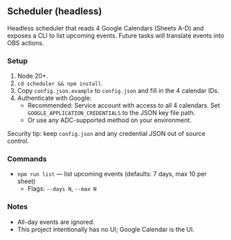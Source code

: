 ## Scheduler (headless)

Headless scheduler that reads 4 Google Calendars (Sheets A-D) and exposes a CLI to list upcoming events. Future tasks will translate events into OBS actions.

### Setup
1. Node 20+.
2. `cd scheduler && npm install`.
3. Copy `config.json.example` to `config.json` and fill in the 4 calendar IDs.
4. Authenticate with Google:
   - Recommended: Service account with access to all 4 calendars. Set `GOOGLE_APPLICATION_CREDENTIALS` to the JSON key file path.
   - Or use any ADC-supported method on your environment.

Security tip: keep `config.json` and any credential JSON out of source control.

### Commands
- `npm run list` — list upcoming events (defaults: 7 days, max 10 per sheet)
  - Flags: `--days N`, `--max N`

### Notes
- All-day events are ignored.
- This project intentionally has no UI; Google Calendar is the UI.


